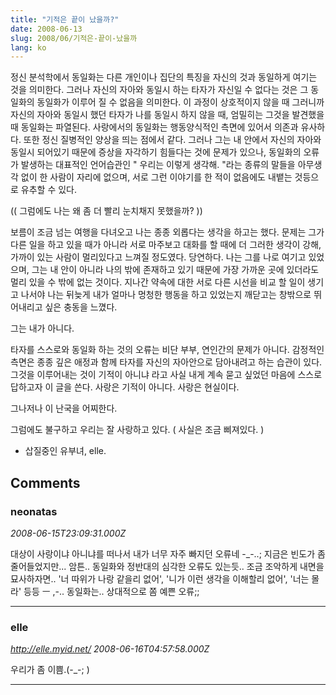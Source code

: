 ```yaml
---
title: "기적은 끝이 났을까?"
date: 2008-06-13
slug: 2008/06/기적은-끝이-났을까
lang: ko
---
```


정신 분석학에서 동일화는 다른 개인이나 집단의 특징을 자신의 것과 동일하게 여기는 것을 의미한다. 그러나 자신의 자아와 동일시 하는 타자가 자신일 수 없다는 것은 그 동일화의 동일화가 이루어 질 수 없음을 의미한다. 이 과정이 상호적이지 않을 때 그러니까 자신의 자아와 동일시 했던 타자가 나를 동일시 하지 않을 때, 엄밀히는 그것을 발견했을 때 동일화는 파열된다.
  사랑에서의 동일화는 행동양식적인 측면에 있어서 의존과 유사하다. 또한 정신 질병적인 양상을 띄는 점에서 같다. 그러나 그는 내 안에서 자신의 자아와 동일시 되어있기 때문에 증상을 자각하기 힘들다는 것에 문제가 있으나, 동일화의 오류가 발생하는 대표적인 언어습관인  " 우리는 이렇게 생각해. "라는 종류의 말들을 아무생각 없이 한 사람이 자리에 없으며, 서로 그런 이야기를 한 적이 없음에도 내뱉는 것등으로 유추할 수 있다.

  (( 그럼에도 나는 왜 좀 더 빨리 눈치채지 못했을까? ))

  보름이 조금 넘는 여행을 다녀오고 나는 종종 외롭다는 생각을 하고는 했다. 문제는 그가 다른 일을 하고 있을 때가 아니라 서로 마주보고 대화를 할 때에 더 그러한 생각이 강해, 가까이 있는 사람이 멀리있다고 느껴질 정도였다. 당연하다. 나는 그를 나로 여기고 있었으며, 그는 내 안이 아니라 나의 밖에 존재하고 있기 때문에 가장 가까운 곳에 있더라도 멀리 있을 수 밖에 없는 것이다. 지나간 약속에 대한 서로 다른 시선을 비교 할 일이 생기고 나서야 나는 뒤늦게 내가 얼마나 멍청한 행동을 하고 있었는지 깨닫고는 창밖으로 뛰어내리고 싶은 충동을 느꼈다.

  그는 내가 아니다.

  타자를 스스로와 동일화 하는 것의 오류는 비단 부부, 연인간의 문제가 아니다. 감정적인 측면은 종종 깊은 애정과 함께 타자를 자신의 자아안으로 담아내려고 하는 습관이 있다. 그것을 이루어내는 것이 기적이 아니냐 라고 사실 내게 계속 묻고 싶었던 마음에 스스로 답하고자 이 글을 쓴다. 사랑은 기적이 아니다. 사랑은 현실이다.

  그나저나 이 난국을 어찌한다.

  그럼에도 불구하고 우리는 잘 사랑하고 있다. ( 사실은 조금 삐져있다. )

- 삽질중인 유부녀, elle.

## Comments

### neonatas
*2008-06-15T23:09:31.000Z*

대상이 사랑이냐 아니냐를 떠나서 내가 너무 자주 빠지던 오류네 -_-..; 지금은 빈도가 좀 줄어들었지만... 암튼.. 동일화와 정반대의 심각한 오류도 있는듯.. 조금 조악하게 내면을 묘사하자면.. '너 따위가 나랑 같을리 없어', '니가 이런 생각을 이해할리 없어', '너는 몰라' 등등 ㅡ ,-.. 동일화는.. 상대적으로 쫌 예쁜 오류;;

---

### elle
*http://elle.myid.net/*
*2008-06-16T04:57:58.000Z*

우리가 좀 이쁨.(-_-; )

---

